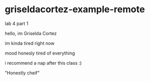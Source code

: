 # griseldacortez-example-remote
lab 4 part 1

hello, im Griselda Cortez

im kinda tired right now


mood honesly tired of everything 


i recommend a nap after this class :)


"Honestly cheif" 


